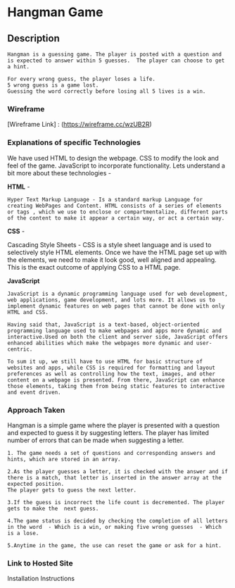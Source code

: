 # **Hangman Game**

## **Description**

    Hangman is a guessing game. The player is posted with a question and is expected to answer within 5 guesses.  The player can choose to get a hint.

    For every wrong guess, the player loses a life.
    5 wrong guess is a game lost.
    Guessing the word correctly before losing all 5 lives is a win.
### **Wireframe**

[Wireframe Link] : (https://wireframe.cc/wzUB2R)

### **Explanations of specific Technologies** 

We have used HTML to design the webpage. CSS to  modify the look and feel of the game. JavaScript to incorporate functionality.
Lets understand a bit more about these technologies -

**HTML** -   
    
    Hyper Text Markup Language - Is a standard markup Language for creating WebPages and Content. HTML consists of a series of elements or tags , which we use to enclose or compartmentalize, different parts of the content to make it appear a certain way, or act a certain way.

**CSS** -  

 
   Cascading Style Sheets - CSS is a style sheet language and is used to selectively style HTML elements. Once we have the HTML page set up with the elements, we need to make it look good, well aligned and appealing. This is the exact outcome of applying CSS to a HTML page.

**JavaScript**  

    JavaScript is a dynamic programming language used for web development, web applications, game development, and lots more. It allows us to implement dynamic features on web pages that cannot be done with only HTML and CSS.

    Having said that, JavaScript is a text-based, object-oriented programming language used to make webpages and apps more dynamic and interactive.Used on both the client and server side, JavaScript offers enhanced abilities which make the webpages more dynamic and user-centric.

    To sum it up, we still have to use HTML for basic structure of websites and apps, while CSS is required for formatting and layout preferences as well as controlling how the text, images, and other content on a webpage is presented. From there, JavaScript can enhance those elements, taking them from being static features to interactive and event driven.

### **Approach Taken**
Hangman is a simple game where the  player is presented with a question and expected to guess it by suggesting letters. The player has limited number of errors that can be made when suggesting a letter. 

    1. The game needs a set of questions and corresponding answers and hints, which are stored in an array.

    2.As the player guesses a letter, it is checked with the answer and if there is a match, that letter is inserted in the answer array at the expected position.
    The player gets to guess the next letter.

    3.If the guess is incorrect the life count is decremented. The player gets to make the  next guess. 

    4.The game status is decided by checking the completion of all letters in the word  - Which is a win, or making five wrong guesses  - Which is a lose.

    5.Anytime in the game, the use can reset the game or ask for a hint.


### **Link to Hosted Site**
Installation Instructions